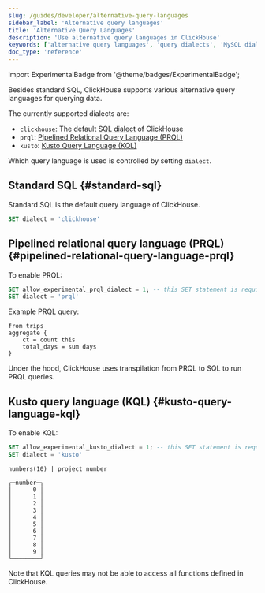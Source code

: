 ```yaml
---
slug: /guides/developer/alternative-query-languages
sidebar_label: 'Alternative query languages'
title: 'Alternative Query Languages'
description: 'Use alternative query languages in ClickHouse'
keywords: ['alternative query languages', 'query dialects', 'MySQL dialect', 'PostgreSQL dialect', 'developer guide']
doc_type: 'reference'
---
```


import ExperimentalBadge from '@theme/badges/ExperimentalBadge';

Besides standard SQL, ClickHouse supports various alternative query languages for querying data.

The currently supported dialects are:
- `clickhouse`: The default [SQL dialect](../../chdb/reference/sql-reference.md) of ClickHouse
- `prql`: [Pipelined Relational Query Language (PRQL)](https://prql-lang.org/)
- `kusto`: [Kusto Query Language (KQL)](https://learn.microsoft.com/en-us/azure/data-explorer/kusto/query)

Which query language is used is controlled by setting `dialect`.

## Standard SQL {#standard-sql}

Standard SQL is the default query language of ClickHouse.

```sql
SET dialect = 'clickhouse'
```

## Pipelined relational query language (PRQL) {#pipelined-relational-query-language-prql}

<ExperimentalBadge/>

To enable PRQL:

```sql
SET allow_experimental_prql_dialect = 1; -- this SET statement is required only for ClickHouse versions >= v25.1
SET dialect = 'prql'
```

Example PRQL query:

```prql
from trips
aggregate {
    ct = count this
    total_days = sum days
}
```

Under the hood, ClickHouse uses transpilation from PRQL to SQL to run PRQL queries.

## Kusto query language (KQL) {#kusto-query-language-kql}

<ExperimentalBadge/>

To enable KQL:

```sql
SET allow_experimental_kusto_dialect = 1; -- this SET statement is required only for ClickHouse versions >= 25.1
SET dialect = 'kusto'
```

```kql title="Query"
numbers(10) | project number
```

```response title="Response"
┌─number─┐
│      0 │
│      1 │
│      2 │
│      3 │
│      4 │
│      5 │
│      6 │
│      7 │
│      8 │
│      9 │
└────────┘
```

Note that KQL queries may not be able to access all functions defined in ClickHouse.
